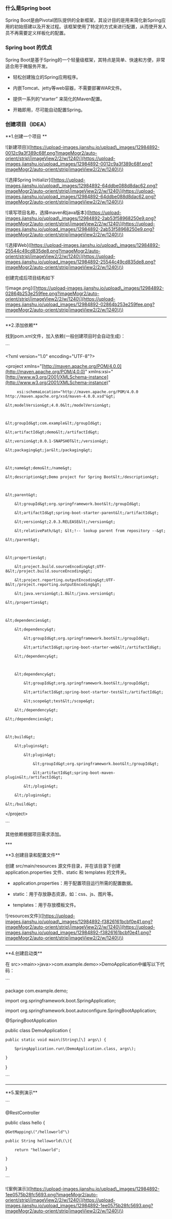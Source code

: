 ### 什么是Spring boot

Spring Boot是由Pivotal团队提供的全新框架，其设计目的是用来简化新Spring应用的初始搭建以及开发过程。该框架使用了特定的方式来进行配置，从而使开发人员不再需要定义样板化的配置。

### Spring boot 的优点

Spring Boot是基于Spring的一个轻量级框架，其特点是简单、快速和方便，非常适合用于微服务开发。

* 轻松创建独立的Spring应用程序。

* 内嵌Tomcat、jetty等web容器，不需要部署WAR文件。

* 提供一系列的“starter” 来简化的Maven配置。

* 开箱即用，尽可能自动配置Spring。

### 创建项目（IDEA）

\*\*1.创建一个项目 \*\*

!\[新建项目\]\([https://upload-images.jianshu.io/upload\_images/12984892-0012c9a3f389c68f.png?imageMogr2/auto-orient/strip\|imageView2/2/w/1240\](https://upload-images.jianshu.io/upload_images/12984892-0012c9a3f389c68f.png?imageMogr2/auto-orient/strip|imageView2/2/w/1240\)\)

!\[选择Spring Initializr\]\([https://upload-images.jianshu.io/upload\_images/12984892-64ddbe088d8dac62.png?imageMogr2/auto-orient/strip\|imageView2/2/w/1240\](https://upload-images.jianshu.io/upload_images/12984892-64ddbe088d8dac62.png?imageMogr2/auto-orient/strip|imageView2/2/w/1240\)\)

!\[填写项目名称，选择maven和java版本\]\([https://upload-images.jianshu.io/upload\_images/12984892-2ab53f58968250e9.png?imageMogr2/auto-orient/strip\|imageView2/2/w/1240\](https://upload-images.jianshu.io/upload_images/12984892-2ab53f58968250e9.png?imageMogr2/auto-orient/strip|imageView2/2/w/1240\)\)

!\[选择Web\]\([https://upload-images.jianshu.io/upload\_images/12984892-25544c49cd835de8.png?imageMogr2/auto-orient/strip\|imageView2/2/w/1240\](https://upload-images.jianshu.io/upload_images/12984892-25544c49cd835de8.png?imageMogr2/auto-orient/strip|imageView2/2/w/1240\)\)

创建完成后项目结构如下

!\[image.png\]\([https://upload-images.jianshu.io/upload\_images/12984892-02864b253e259fee.png?imageMogr2/auto-orient/strip\|imageView2/2/w/1240\](https://upload-images.jianshu.io/upload_images/12984892-02864b253e259fee.png?imageMogr2/auto-orient/strip|imageView2/2/w/1240\)\)

---

\*\*2.添加依赖\*\*

找到pom.xml文件，加入依赖\(一般创建项目时会自动生成\)：

\`\`\`

&lt;?xml version="1.0" encoding="UTF-8"?&gt;

&lt;project xmlns="[http://maven.apache.org/POM/4.0.0](http://maven.apache.org/POM/4.0.0)" xmlns:xsi="[http://www.w3.org/2001/XMLSchema-instance](http://www.w3.org/2001/XMLSchema-instance)"

```
     xsi:schemaLocation="http://maven.apache.org/POM/4.0.0 http://maven.apache.org/xsd/maven-4.0.0.xsd"&gt;

&lt;modelVersion&gt;4.0.0&lt;/modelVersion&gt;



&lt;groupId&gt;com.example&lt;/groupId&gt;

&lt;artifactId&gt;demo&lt;/artifactId&gt;

&lt;version&gt;0.0.1-SNAPSHOT&lt;/version&gt;

&lt;packaging&gt;jar&lt;/packaging&gt;



&lt;name&gt;demo&lt;/name&gt;

&lt;description&gt;Demo project for Spring Boot&lt;/description&gt;



&lt;parent&gt;

    &lt;groupId&gt;org.springframework.boot&lt;/groupId&gt;

    &lt;artifactId&gt;spring-boot-starter-parent&lt;/artifactId&gt;

    &lt;version&gt;2.0.3.RELEASE&lt;/version&gt;

    &lt;relativePath/&gt; &lt;!-- lookup parent from repository --&gt;

&lt;/parent&gt;



&lt;properties&gt;

    &lt;project.build.sourceEncoding&gt;UTF-8&lt;/project.build.sourceEncoding&gt;

    &lt;project.reporting.outputEncoding&gt;UTF-8&lt;/project.reporting.outputEncoding&gt;

    &lt;java.version&gt;1.8&lt;/java.version&gt;

&lt;/properties&gt;



&lt;dependencies&gt;

    &lt;dependency&gt;

        &lt;groupId&gt;org.springframework.boot&lt;/groupId&gt;

        &lt;artifactId&gt;spring-boot-starter-web&lt;/artifactId&gt;

    &lt;/dependency&gt;



    &lt;dependency&gt;

        &lt;groupId&gt;org.springframework.boot&lt;/groupId&gt;

        &lt;artifactId&gt;spring-boot-starter-test&lt;/artifactId&gt;

        &lt;scope&gt;test&lt;/scope&gt;

    &lt;/dependency&gt;

&lt;/dependencies&gt;



&lt;build&gt;

    &lt;plugins&gt;

        &lt;plugin&gt;

            &lt;groupId&gt;org.springframework.boot&lt;/groupId&gt;

            &lt;artifactId&gt;spring-boot-maven-plugin&lt;/artifactId&gt;

        &lt;/plugin&gt;

    &lt;/plugins&gt;

&lt;/build&gt;
```

&lt;/project&gt;

\`\`\`

其他依赖根据项目需求添加。

\*\*\*

\*\*3.创建目录和配置文件\*\*

创建 src/main/resources 源文件目录，并在该目录下创建 application.properties 文件、static 和 templates 的文件夹。

* application.properties：用于配置项目运行所需的配置数据。

* static：用于存放静态资源，如：css、js、图片等。

* templates：用于存放模板文件。

!\[resources文件\]\([https://upload-images.jianshu.io/upload\_images/12984892-f3826161bcbf0e41.png?imageMogr2/auto-orient/strip\|imageView2/2/w/1240\](https://upload-images.jianshu.io/upload_images/12984892-f3826161bcbf0e41.png?imageMogr2/auto-orient/strip|imageView2/2/w/1240\)\)

---

\*\*4.创建启动类\*\*

在 src&gt;&gt;main&gt;&gt;java&gt;&gt;com.example.demo&gt;&gt;DemoApplication中编写以下代码：

\`\`\`

package com.example.demo;

import org.springframework.boot.SpringApplication;

import org.springframework.boot.autoconfigure.SpringBootApplication;

@SpringBootApplication

public class DemoApplication {

```
public static void main\(String\[\] args\) {

    SpringApplication.run\(DemoApplication.class, args\);

}
```

}

\`\`\`

---

\*\*5.案例演示\*\*

\`\`\`

@RestController

public class hello {

```
@GetMapping\("/helloworld"\)

public String helloworld\(\){

    return "helloworld";

}
```

}

\`\`\`

!\[案例演示\]\([https://upload-images.jianshu.io/upload\_images/12984892-1ee0575b28fc5693.png?imageMogr2/auto-orient/strip\|imageView2/2/w/1240\](https://upload-images.jianshu.io/upload_images/12984892-1ee0575b28fc5693.png?imageMogr2/auto-orient/strip|imageView2/2/w/1240\)\)

